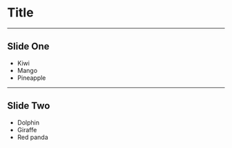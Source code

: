 Title
=====

---

## Slide One

* Kiwi
* Mango
* Pineapple

---

## Slide Two

- Dolphin
- Giraffe
- Red panda
